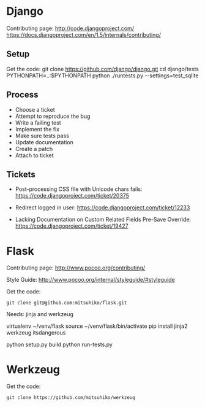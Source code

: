 Django
======

Contributing page: http://code.djangoproject.com/
https://docs.djangoproject.com/en/1.5/internals/contributing/


Setup
-----

Get the code: 
    git clone https://github.com/django/django.git
    cd django/tests
    PYTHONPATH=..:$PYTHONPATH python ./runtests.py --settings=test_sqlite


Process
-------

* Choose a ticket
* Attempt to reproduce the bug
* Write a failing test
* Implement the fix
* Make sure tests pass
* Update documentation
* Create a patch
* Attach to ticket

Tickets
-------

* Post-processing CSS file with Unicode chars fails: https://code.djangoproject.com/ticket/20375

* Redirect logged in user: https://code.djangoproject.com/ticket/12233

* Lacking Documentation on Custom Related Fields Pre-Save Override: https://code.djangoproject.com/ticket/19427


Flask
=====

Contributing page: http://www.pocoo.org/contributing/

Style Guide: http://www.pocoo.org/internal/styleguide/#styleguide

Get the code:

    git clone git@github.com:mitsuhiko/flask.git

Needs: jinja and werkzeug

virtualenv ~/venv/flask
source ~/venv/flask/bin/activate
pip install jinja2 werkzeug itsdangerous

python setup.py build
python run-tests.py


Werkzeug
========

Get the code:

    git clone https://github.com/mitsuhiko/werkzeug



